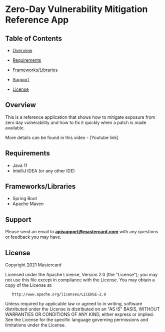 # Zero-Day Vulnerability Mitigation Reference App

 

## Table of Contents
- [Overview](#overview)
- [Requirements](#requirements)
- [Frameworks/Libraries](#frameworks)
 
- [Support](#support)
- [License](#license)

## Overview  <a name="overview"></a>

This is a reference application that shows how to mitigate exposure from zero day vulnerability and how to fix it quickly when a patch is made available. 

More details can be found in this video - [Youtube link]

## Requirements  <a name="requirements"></a>

- Java 11
- IntelliJ IDEA (or any other IDE)

## Frameworks/Libraries <a name="frameworks"></a>
- Spring Boot
- Apache Maven

 
 
## Support <a name="support"></a>
Please send an email to **apisupport@mastercard.com** with any questions or feedback you may have.


## License <a name="license"></a>
<p>Copyright 2021 Mastercard</p>
<p>Licensed under the Apache License, Version 2.0 (the "License"); you may not use this file except in compliance with
the License. You may obtain a copy of the License at:</p>
<pre><code>   http://www.apache.org/licenses/LICENSE-2.0
</code></pre>
<p>Unless required by applicable law or agreed to in writing, software distributed under the License is distributed on
an "AS IS" BASIS, WITHOUT WARRANTIES OR CONDITIONS OF ANY KIND, either express or implied. See the License for the
specific language governing permissions and limitations under the License.</p>
